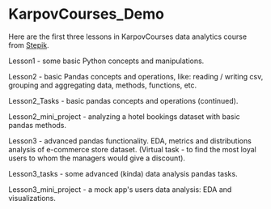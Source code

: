 # KarpovCourses_Demo
Here are the first three lessons in KarpovCourses data analytics course from [Stepik](https://stepik.org/course/74457/syllabus).

Lesson1 - some basic Python concepts and manipulations.


Lesson2 - basic Pandas concepts and operations, like: reading / writing csv, grouping and aggregating data, methods, functions, etc.

Lesson2_Tasks - basic pandas concepts and operations (continued).

Lesson2_mini_project - analyzing a hotel bookings dataset with basic pandas methods.


Lesson3 - advanced pandas functionality. EDA, metrics and distributions analysis of e-commerce store dataset. (Virtual task - to find the most loyal users to whom the managers would give a discount).

Lesson3_tasks - some advanced (kinda) data analysis pandas tasks.

Lesson3_mini_project - a mock app's users data analysis: EDA and visualizations.



